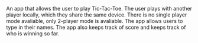 An app that allows the user to play Tic-Tac-Toe. The user plays with another player locally, which they share the same device. There is no single player mode avaliable, only 2-player mode is avaliable. The app allows users to type in their names. The app also keeps track of score and keeps track of who is winning so far.
